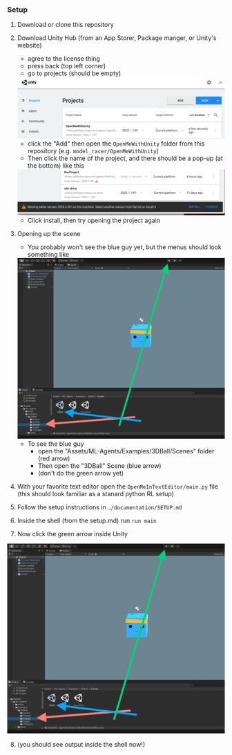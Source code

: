 ### Setup

1. Download or clone this repository
2. Download Unity Hub (from an App Storer, Package manger, or Unity's website)
    - agree to the license thing
    - press back (top left corner)
    - go to projects (should be empty)
    <img src="/documentation/images/unity_hub.png" alt="where-to-clock">

    - click the "Add" then open the `OpenMeWithUnity` folder from this repository (e.g. `model_racer/OpenMeWithUnity`)
    - Then click the name of the project, and there should be a pop-up (at the bottom) like this
    <img src="/documentation/images/install_prompt.png" alt="where-to-clock">
    
    - Click install, then try opening the project again
3. Opening up the scene
    - You probably won't see the blue guy yet, but the menus should look something like
    <img src="/documentation/images/basic_run.png" alt="where-to-clock">

    - To see the blue guy
      - open the "Assets/ML-Agents/Examples/3DBall/Scenes" folder (red arrow)
      - Then open the "3DBall" Scene (blue arrow)
      - (don't do the green arrow yet)
4. With your favorite text editor open the `OpenMeInTextEditor/main.py` file (this should look familiar as a stanard python RL setup)
5. Follow the setup instructions in `./documentation/SETUP.md`
6. Inside the shell (from the setup.md) run `run main`
7. Now click the green arrow inside Unity
<img src="/documentation/images/basic_run.png" alt="where-to-clock">

8. (you should see output inside the shell now!)
